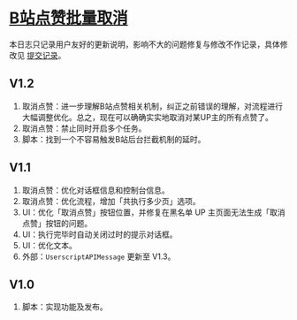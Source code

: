 # [B站点赞批量取消](https://greasyfork.org/zh-CN/scripts/445754)

本日志只记录用户友好的更新说明，影响不大的问题修复与修改不作记录，具体修改见 [提交记录](https://gitee.com/liangjiancang/userscript/commits/master/script/BilibiliCancelLikes)。

## V1.2

1. 取消点赞：进一步理解B站点赞相关机制，纠正之前错误的理解，对流程进行大幅调整优化。总之，现在可以确确实实地取消对某UP主的所有点赞了。
2. 取消点赞：禁止同时开启多个任务。
3. 脚本：找到一个不容易触发B站后台拦截机制的延时。

## V1.1

1. 取消点赞：优化对话框信息和控制台信息。
2. 取消点赞：优化流程，增加「共执行多少页」选项。
3. UI：优化「取消点赞」按钮位置，并修复在黑名单 UP 主页面无法生成「取消点赞」按钮的问题。
4. UI：执行完毕时自动关闭过时的提示对话框。
5. UI：优化文本。
6. 外部：`UserscriptAPIMessage` 更新至 V1.3。

## V1.0

1. 脚本：实现功能及发布。
